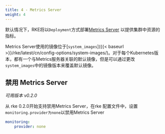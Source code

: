 ```yaml
---
title: 4 - Metrics Server
weight: 4
---
```


默认情况下，RKE将以`Deployment`方式部署[Metrics Server](https://github.com/kubernetes-incubator/metrics-server) 以提供集群中资源的指标。

Metrics Server使用的镜像位于[`system_images`]({{< baseurl >}}/rke/latest/cn/config-options/system-images/)。对于每个Kubernetes版本，都有一个与Metrics服务器关联的默认镜像，但是可以通过更改`system_images`中的镜像版本来覆盖默认镜像。

## 禁用 Metrics Server

_可用版本 v0.2.0_

从 rke 0.2.0开始支持禁用Metrics Server，在rke 配置文件中，设置`monitoring.provider为none`以禁用Metrics Server

```yaml
monitoring:
    provider: none
```
